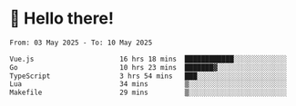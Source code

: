 # 👋 Hello there!

<!--START_SECTION:waka-->

```txt
From: 03 May 2025 - To: 10 May 2025

Vue.js                     16 hrs 18 mins  ████████████░░░░░░░░░░░░░   48.66 %
Go                         10 hrs 23 mins  ███████▓░░░░░░░░░░░░░░░░░   30.98 %
TypeScript                 3 hrs 54 mins   ███░░░░░░░░░░░░░░░░░░░░░░   11.68 %
Lua                        34 mins         ▒░░░░░░░░░░░░░░░░░░░░░░░░   01.70 %
Makefile                   29 mins         ▒░░░░░░░░░░░░░░░░░░░░░░░░   01.45 %
```

<!--END_SECTION:waka-->
